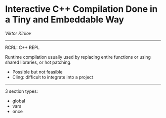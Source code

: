 # Interactive C++ Compilation Done in a Tiny and Embeddable Way
*Viktor Kirilov*

---

RCRL: C++ REPL

Runtime compilation usually used by replacing entire functions or using shared libraries, or hot patching.
- Possible but not feasible
- Cling: difficult to integrate into a project

---

3 section types:
- global
- vars
- once
